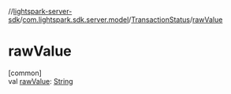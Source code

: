 //[lightspark-server-sdk](../../../index.md)/[com.lightspark.sdk.server.model](../index.md)/[TransactionStatus](index.md)/[rawValue](raw-value.md)

# rawValue

[common]\
val [rawValue](raw-value.md): [String](https://kotlinlang.org/api/latest/jvm/stdlib/kotlin/-string/index.html)
